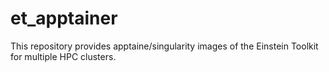# et_apptainer
This repository provides apptaine/singularity images of the Einstein Toolkit for multiple HPC clusters.
